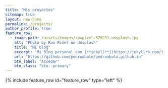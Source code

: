 ```yaml
---
title: "Mis proyectos"
sitemap: true
layout: new-home
permalink: /projects/
author_profile: true
feature_row:
  - image_path: /assets/images/rawpixel-579231-unsplash.jpg
    alt: "Photo by Raw Pixel on Unsplash"
    title: "Mi blog"
    excerpt: 'Mi Blog personal con [**jekyll**](https://jekyllrb.com/) y [**github pages**](https://pages.github.com/). Basado en el tema de [**minimal mistakes**](https://mmistakes.github.io/minimal-mistakes/). La seguridad la he implementado a través de [**cloudfare**](https://www.cloudflare.com/).'
    url: "https://github.com/pedroabalo/pedroabalo.github.io"
    btn_label: "Acceder"
    btn_class: "btn--primary"
---
```



{% include feature_row id="feature_row" type="left" %}